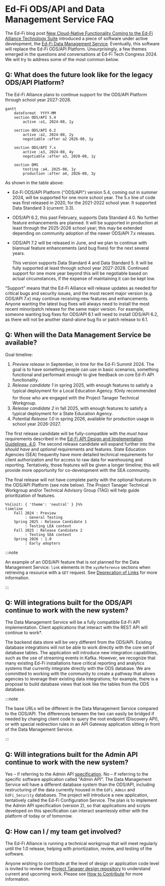 # Ed-Fi ODS/API and Data Management Service FAQ

The Ed-Fi blog post [New Cloud-Native Functionality Coming to the Ed-Fi Alliance
Technology Suite](https://www.ed-fi.org/blog/cloud-native-ed-fi-technology/)
introduced a piece of software under active development, the [Ed-Fi Data
Management
Service](https://github.com/Ed-Fi-Alliance-OSS/Data-Management-Service).
Eventually, this software will replace the Ed-Fi ODS/API Platform.
Unsurprisingly, a few themes emerged in the questions and conversations at Ed-Fi
Tech Congress 2024. We will try to address some of the most common below.

## Q: What does the future look like for the legacy ODS/API Platform?

The Ed-Fi Alliance plans to continue support for the ODS/API Platform through
school year 2027-2028.

```mermaid
gantt
    dateFormat  YYYY-MM
    section ODS/API 5.4
        active :a1, 2024-08, 1y

    section ODS/API 6.2
        active :a2, 2024-08, 2y
        negotiable :after a2 2026-08, 1y

    section ODS/API 7.x
        active :a3, 2024-08, 4y
        negotiable :after a3, 2028-08, 1y

    section DMS
        testing :a4, 2025-08, 1y
        production :after a4, 2026-08, 3y
```

As shown in the table above:

* Ed-Fi ODS/API Platform ("ODS/API") version 5.4, coming out in summer 2024,
  will be supported for one more school year. The 5.x line of code was first
  released in 2020, for the 2021-2022 school year. It supported Data Standard 3
  (current: 3.3).
* ODS/API 6.2, this past February, supports Data Standard 4.0. No further
  feature enhancements are planned. It will be supported in production at least
  through the 2025-2026 school year; this may be extended depending on community
  adoption of the newer ODS/API 7.x releases.
* ODS/API 7.2 will be released in June, and we plan to continue with biannual
  feature enhancements (and bug fixes) for the next several years.

  This version supports Data Standard 4 and Data Standard 5. It will be fully
  supported at least through school year 2027-2028. Continued support for one
  more year beyond this will be negotiable based on actual circumstances, if the
  expense of maintaining it can be kept low.

"Support" means that the Ed-Fi Alliance will release updates as needed for
critical bugs and security issues, and the most recent major version (e.g.
ODS/API 7.x) may continue receiving new features and enhancements. Anyone
wanting the latest bug fixes will always need to install the most recent
minor/patch release for the same major version. For example, someone wanting bug
fixes for ODS/API 6.1 will need to install ODS/API 6.2, as there will not be
another stand-alone bug fix or patch release to 6.1.

## Q: When will the Data Management Service be available?

Goal timeline:

1. _Preview release_ in September, in time for the Ed-Fi Summit 2024. The goal is
   to have something people can use in basic scenarios, something functional and
   performant enough to give feedback on core Ed-Fi API functionality.
2. _Release candidate 1_ in spring 2025, with enough features to satisfy a typical
   deployment for a Local Education Agency. :exclamation:Only recommended for
   those who are engaged with the Project Tanager Technical Workgroup.
3. _Release candidate 2_ in fall 2025, with enough features to satisfy a typical
   deployment for a State Education Agency.
4. Potential _Release 1.0_ in spring 2026, available for production usage in
   school year 2026-2027.

The first release candidate will be fully-compatible with the _must have_
requirements described in the [Ed-Fi API Design and Implementation Guidelines,
4.0](https://edfi.atlassian.net/wiki/spaces/EFAPIGUIDE/pages/144867329/Ed-Fi+API+Design+and+Implementation+Guidelines).
The second release candidate will expand further into the _should have_ and
_optional_ requirements and features. State Education Agencies (SEA) frequently
have more detailed technical requirements for client authorization and for
access to raw data for warehousing and reporting. Tentatively, those features
will be given a longer timeline; this will provide more opportunity for
co-development with the SEA community.

The final release will not have complete parity with the optional features in
the ODS/API Platform (see note below). The Project Tanager Technical Workgroup
and/or Technical Advisory Group (TAG) will help guide prioritization of
features.

```mermaid
%%{init: { 'theme': 'neutral' } }%%
timeline
    Fall 2024 : Preview
         : General Testing
    Spring 2025 : Release Candidate 1
         : Testing LEA context
    Fall 2025 : Release Candidate 2
         : Testing SEA context
    Spring 2026 : 1.0
         : Early adopters
```

:::note

An example of an ODS/API feature that is _not_ planned for the Data Management
Service: `link` elements in the `xyzReference` sections when retrieving a
resource with a `GET` request. See [Deprecation of
Links](https://edfi.atlassian.net/wiki/spaces/EFAPIGUIDE/pages/133791871/GET+Requests#Deprecation-of-Links)
for more information.

:::

## Q: Will integrations built for the ODS/API continue to work with the new system?

The Data Management Service will be a fully compatible Ed-Fi API implementation.
Client applications that interact with the REST API will continue to work*.

The backend data store will be very different from the ODS/API. Existing
database integrations will not be able to work directly with the core set of
database tables. The application will introduce new integration capabilities,
such as the use of streaming events in Kafka. However, we recognize that many
existing Ed-Fi installations have critical reporting and analytics systems that
currently integrate directly with the ODS database. We are committed to working
with the community to create a pathway that allows agencies to leverage their
existing data integrations; for example, there is a proposal to build database
views that look like the tables from the ODS database.

:::note

The base URLs will be different in the Data Management Service compared to the
ODS/API. The differences between the two can easily be bridged if needed by
changing client code to query the root endpoint (Discovery API), or with special
redirection rules in an API Gateway application sitting in front of the Data
Management Service.

:::

## Q: Will integrations built for the Admin API continue to work with the new system?

Yes – if referring to the Admin API
[specification](https://github.com/Ed-Fi-Alliance-OSS/Ed-Fi-API-Standards/blob/main/api-specifications/admin-api/admin-api-2.2.0.yaml).
No – if referring to the specific software application called "Admin API". The
Data Management Service will have a different database system than the ODS/API,
including restructuring of the data currently housed in the `EdFi_Admin` and
`EdFi_Security` databases. The project will introduce a new application,
tentatively called the Ed-Fi Configuration Service. The plan is to implement the
Admin API specification (version 2), so that applications and scripts developed
on this specification can interact seamlessly either with the platform of today
or of tomorrow.

## Q: How can I / my team get involved?

The Ed-Fi Alliance is running a technical workgroup that will meet regularly
until the 1.0 release, helping with prioritization, review, and testing of the
software.

Anyone wishing to contribute at the level of design or application code level is
invited to review the [Project Tanager design
repository](https://github.com/Ed-Fi-Alliance-OSS/Project-Tanager) to understand
current and upcoming work. Please see [How to
Contribute](https://github.com/Ed-Fi-Alliance-OSS/Project-Tanager/CONTRIBUTING.md)
for more information.
